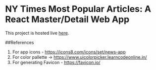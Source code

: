 # NY Times Most Popular Articles: A React Master/Detail Web App

This project is hosted live [here](https://ny-times-app.vercel.app/).

##References
1. For app icons - https://icons8.com/icons/set/news-app
2. For color pallette -> https://www.uicolorpicker.learncodeonline.in/
3. For generating Favicon - https://favicon.io/
